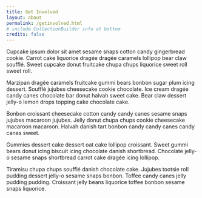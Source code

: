 ```yaml
---
title: Get Involved
layout: about
permalink: /getinvolved.html
# include CollectionBuilder info at bottom
credits: false
---
```


Cupcake ipsum dolor sit amet sesame snaps cotton candy gingerbread cookie. Carrot cake liquorice dragée dragée caramels lollipop bear claw soufflé. Sweet cupcake donut fruitcake chupa chups liquorice sweet roll sweet roll.

Marzipan dragée caramels fruitcake gummi bears bonbon sugar plum icing dessert. Soufflé jujubes cheesecake cookie chocolate. Ice cream dragée candy canes chocolate bar donut halvah sweet cake. Bear claw dessert jelly-o lemon drops topping cake chocolate cake.

Bonbon croissant cheesecake cotton candy candy canes sesame snaps jujubes macaroon jujubes. Jelly donut chupa chups cookie cheesecake macaroon macaroon. Halvah danish tart bonbon candy candy canes candy canes sweet.

Gummies dessert cake dessert oat cake lollipop croissant. Sweet gummi bears donut icing biscuit icing chocolate danish shortbread. Chocolate jelly-o sesame snaps shortbread carrot cake dragée icing lollipop.

Tiramisu chupa chups soufflé danish chocolate cake. Jujubes tootsie roll pudding dessert jelly-o sesame snaps bonbon. Toffee candy canes jelly pudding pudding. Croissant jelly beans liquorice toffee bonbon sesame snaps liquorice.